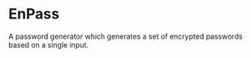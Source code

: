 # EnPass
A password generator which generates a set of encrypted passwords based on a single input.
